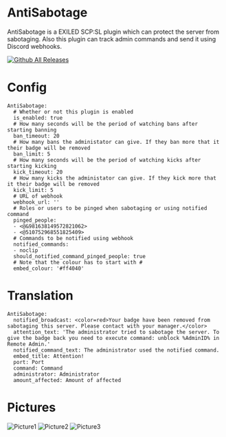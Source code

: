# AntiSabotage
AntiSabotage is a EXILED SCP:SL plugin which can protect the server from sabotaging. Also this plugin can track admin commands and send it using Discord webhooks.

[![Github All Releases](https://img.shields.io/github/downloads/Ficus-x/AntiSabotage/total.svg)]()
# Config
```DRS:
AntiSabotage:
  # Whether or not this plugin is enabled
  is_enabled: true
  # How many seconds will be the period of watching bans after starting banning
  ban_timeout: 20
  # How many bans the administator can give. If they ban more that it their badge will be removed
  ban_limit: 5
  # How many seconds will be the period of watching kicks after starting kicking
  kick_timeout: 20
  # How many kicks the administator can give. If they kick more that it their badge will be removed
  kick_limit: 5
  # URL of webhook
  webhook_url: ''
  # Roles or users to be pinged when sabotaging or using notified command
  pinged_people:
  - <@&981638149572821062>
  - <@510752968551825409>
  # Commands to be notified using webhook
  notified_commands:
  - noclip
  should_notified_command_pinged_people: true
  # Note that the colour has to start with #
  embed_colour: '#ff4040'
  ```
# Translation
```DRS:
AntiSabotage:
  notified_broadcast: <color=red>Your badge have been removed from sabotaging this server. Please contact with your manager.</color>
  attention_text: 'The administrator tried to sabotage the server. To give the badge back you need to execute command: unblock %AdminID% in Remote Admin.'
  notified_command_text: The administrator used the notified command.
  embed_title: Attention!
  port: Port
  command: Command
  administrator: Administrator
  amount_affected: Amount of affected
  ```
# Pictures
![Picture1](https://user-images.githubusercontent.com/64978711/178718313-c4c9e90b-bc9e-4fbf-9088-81e41b3985cb.png)
![Picture2](https://user-images.githubusercontent.com/64978711/178718321-5340bd22-2395-4039-ba4a-10ea1864fb68.png)
![Picture3](https://user-images.githubusercontent.com/64978711/178718517-afd809e6-d1c7-4243-b26d-bc54b6d9e70d.png)
